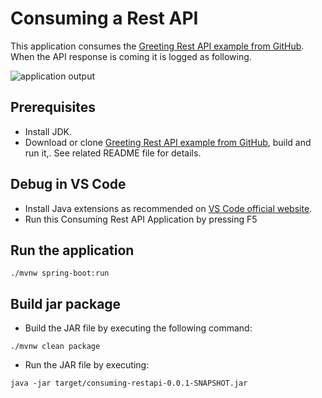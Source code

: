 # Consuming a Rest API
This application consumes the [Greeting Rest API example from GitHub](https://github.com/stephane-lasmartres-maersk/restapi-java). When the API response is coming it is logged as following.

![application output](https://github.com/stephane-lasmartres-maersk/consuming-restapi-java/blob/master/documentation/application%20output.jpg?raw=true)



## Prerequisites

- Install JDK.
- Download or clone [Greeting Rest API example from GitHub](https://github.com/stephane-lasmartres-maersk/restapi-java), build and run it,. See related README file for details. 

## Debug in VS Code
- Install Java extensions as recommended on [VS Code official website](https://code.visualstudio.com/docs/java/java-tutorial).
- Run this Consuming Rest API Application by pressing F5

## Run the application
```
./mvnw spring-boot:run
```

## Build jar package
- Build the JAR file by executing the following command:
```
./mvnw clean package
```

- Run the JAR file by executing:
```
java -jar target/consuming-restapi-0.0.1-SNAPSHOT.jar
```
